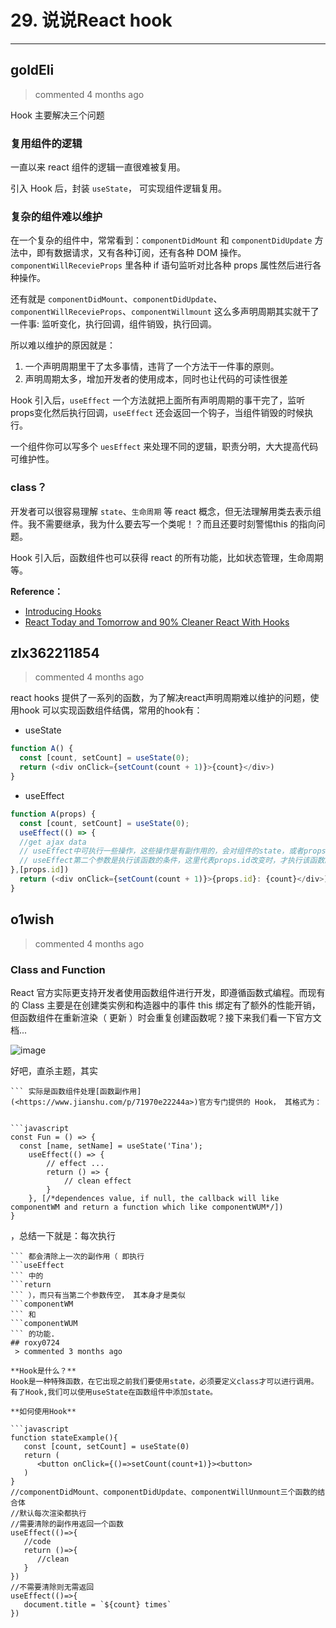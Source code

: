 
 # 29. 说说React hook 
  
 ***
## goldEli 
 > commented 4 months ago 

Hook 主要解决三个问题

### 复用组件的逻辑

一直以来 react 组件的逻辑一直很难被复用。

引入 Hook 后，封装 `useState`， 可实现组件逻辑复用。

### 复杂的组件难以维护

在一个复杂的组件中，常常看到：`componentDidMount` 和 `componentDidUpdate` 方法中，即有数据请求，又有各种订阅，还有各种 DOM 操作。`componentWillRecevieProps` 里各种 if 语句监听对比各种 props 属性然后进行各种操作。

还有就是 `componentDidMount`、`componentDidUpdate`、`componentWillRecevieProps`、`componentWillmount` 这么多声明周期其实就干了一件事: 监听变化，执行回调，组件销毁，执行回调。

所以难以维护的原因就是：

1. 一个声明周期里干了太多事情，违背了一个方法干一件事的原则。
2. 声明周期太多，增加开发者的使用成本，同时也让代码的可读性很差

Hook 引入后，`useEffect` 一个方法就把上面所有声明周期的事干完了，监听props变化然后执行回调，`useEffect` 还会返回一个钩子，当组件销毁的时候执行。

一个组件你可以写多个 `uesEffect` 来处理不同的逻辑，职责分明，大大提高代码可维护性。


### class？

开发者可以很容易理解 `state`、`生命周期` 等 react 概念，但无法理解用类去表示组件。我不需要继承，我为什么要去写一个类呢！？而且还要时刻警惕this 的指向问题。

Hook 引入后，函数组件也可以获得 react 的所有功能，比如状态管理，生命周期等。

**Reference：**
* [Introducing Hooks](https://reactjs.org/)
* [React Today and Tomorrow and 90% Cleaner React With Hooks](https://www.youtube.com/watch?v=dpw9EHDh2bM&t=221s)
## zlx362211854 
 > commented 4 months ago 

react hooks 提供了一系列的函数，为了解决react声明周期难以维护的问题，使用hook 可以实现函数组件结偶，常用的hook有：
* useState

```javascript
function A() {
  const [count, setCount] = useState(0);
  return (<div onClick={setCount(count + 1)}>{count}</div>)
}

```
* useEffect

```javascript
function A(props) {
  const [count, setCount] = useState(0);
  useEffect(() => {
  //get ajax data
  // useEffect中可执行一些操作，这些操作是有副作用的，会对组件的state，或者props产生影响。
  // useEffect第二个参数是执行该函数的条件，这里代表props.id改变时，才执行该函数。
},[props.id])
  return (<div onClick={setCount(count + 1)}>{props.id}: {count}</div>)
}

```
## o1wish 
 > commented 4 months ago 

### Class and Function



React 官方实际更支持开发者使用函数组件进行开发，即遵循函数式编程。而现有的 Class 主要是在创建类实例和构造器中的事件 this 绑定有了额外的性能开销，但函数组件在重新渲染（ 更新 ）时会重复创建函数呢？接下来我们看一下官方文档...

![image](https://user-images.githubusercontent.com/43943810/64595614-e0db8d80-d3e4-11e9-8314-db4d5e32f642.png)

好吧，直杀主题，其实 
```useEffect
``` 实际是函数组件处理[函数副作用](<https://www.jianshu.com/p/71970e22244a>)官方专门提供的 Hook， 其格式为：


```javascript
const Fun = () => {
  const [name, setName] = useState('Tina');
    useEffect(() => {
        // effect ...
        return () => {
            // clean effect
        }
    }, [/*dependences value, if null, the callback will like componentWM and return a function which like componentWUM*/])  
}

```

，总结一下就是：每次执行 
```useEffect
``` 都会清除上一次的副作用（ 即执行 
```useEffect
``` 中的 
```return
``` ），而只有当第二个参数传空， 其本身才是类似 
```componentWM
``` 和 
```componentWUM
``` 的功能.
## roxy0724 
 > commented 3 months ago 

**Hook是什么？**
Hook是一种特殊函数，在它出现之前我们要使用state，必须要定义class才可以进行调用。有了Hook,我们可以使用useState在函数组件中添加state。

**如何使用Hook**

```javascript
function stateExample(){
   const [count, setCount] = useState(0)
   return (
      <button onClick={()=>setCount(count+1)}><button>
   )
}
//componentDidMount、componentDidUpdate、componentWillUnmount三个函数的结合体
//默认每次渲染都执行
//需要清除的副作用返回一个函数
useEffect(()=>{
   //code
   return ()=>{
      //clean
   }
})
//不需要清除则无需返回
useEffect(()=>{
   document.title = `${count} times`
})

```